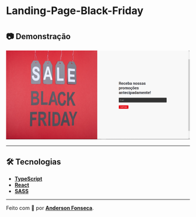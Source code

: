 # Landing-Page-Black-Friday

#

## 📷 Demonstração

![](./github/landing-page.png)

---

## :hammer_and_wrench: Tecnologias

- **[TypeScript](https://www.typescriptlang.org/)**
- **[React](https://pt-br.reactjs.org/)**
- **[SASS](https://sass-lang.com/)**

---

Feito com 💜 por **[Anderson Fonseca](https://github.com/theandersonfonseca)**.
